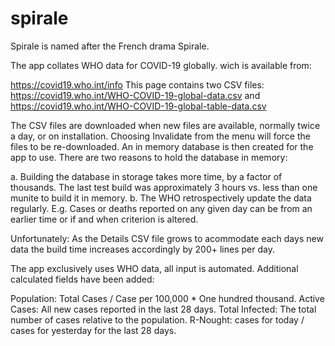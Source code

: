 # spirale
Spirale is named after the French drama Spirale.

The app collates WHO data for COVID-19 globally.
wich is available from: 

https://covid19.who.int/info 
This page contains two CSV files:
https://covid19.who.int/WHO-COVID-19-global-data.csv and 
https://covid19.who.int/WHO-COVID-19-global-table-data.csv

The CSV files are downloaded when new files are available, normally twice a day, or on installation. Choosing Invalidate from the menu will 
force the files to be re-downloaded. An in memory database is then created for the app to use.
There are two reasons to hold the database in memory:

a. Building the database in storage takes more time, by a factor of thousands. The last test build was approximately 3 hours vs. less than one
munite to build it in memory.
b. The WHO retrospectively update the data regularly. E.g. Cases or deaths reported on any given day can be from an earlier time or if and
when criterion is altered.

Unfortunately: As the Details CSV file grows to acommodate each days new data the build time increases accordingly by 200+ lines per day.

The app exclusively uses WHO data, all input is automated. Additional calculated fields have been added:

Population:  Total Cases / Case per 100,000 * One hundred thousand.
Active Cases: All new cases reported in the last 28 days.
Total Infected: The total number of cases relative to the population.
R-Nought: cases for today / cases for yesterday for the last 28 days.

